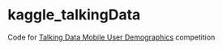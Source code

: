 # kaggle_talkingData
Code for [Talking Data Mobile User Demographics](https://www.kaggle.com/c/talkingdata-mobile-user-demographics) competition
